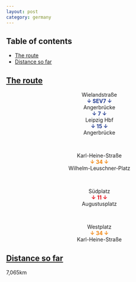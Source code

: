 ```yaml
---
layout: post
category: germany
---
```



## Table of contents
- [The route](#the-route)
- [Distance so far](#distance-so-far)

## [The route](#the-route)

<center> Wielandstraße </center>

<center> <span style="color:#213a8f "> <b> ↓ SEV7 ↓ </b> </span> </center>

<center> Angerbrücke </center>

<center> <span style="color:#213a8f "> <b> ↓ 7 ↓ </b> </span> </center>

<center> Leipzig Hbf </center>

<center> <span style="color:#213a8f "> <b> ↓ 15 ↓ </b> </span> </center>

<center> Angerbrücke </center>

<span> <br> </span>

<center> Karl-Heine-Straße </center>

<center> <span style="color:#f0840d "> <b> ↓ 34 ↓ </b> </span> </center>

<center> Wilhelm-Leuschner-Platz </center>

<span> <br> </span>

<center> Südplatz </center>

<center> <span style="color:#e30613 "> <b> ↓ 11 ↓ </b> </span> </center>

<center> Augustusplatz </center>

<span> <br> </span>

<center> Westplatz </center>

<center> <span style="color:#f0840d "> <b> ↓ 34 ↓ </b> </span> </center>

<center> Karl-Heine-Straße </center>

## [Distance so far](#distance-so-far)

7,065km

